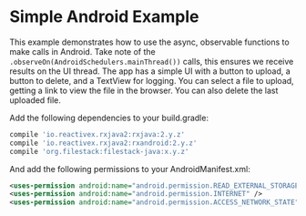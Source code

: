 # Simple Android Example

This example demonstrates how to use the async, observable functions to make calls in Android. Take note of the `.observeOn(AndroidSchedulers.mainThread())` calls, this ensures we receive results on the UI thread. The app has a simple UI with a button to upload, a button to delete, and a TextView for logging. You can select a file to upload, getting a link to view the file in the browser. You can also delete the last uploaded file.

Add the following dependencies to your build.gradle:

```Groovy
compile 'io.reactivex.rxjava2:rxjava:2.y.z'
compile 'io.reactivex.rxjava2:rxandroid:2.y.z'
compile 'org.filestack:filestack-java:x.y.z'
```

And add the following permissions to your AndroidManifest.xml:

```XML
<uses-permission android:name="android.permission.READ_EXTERNAL_STORAGE" />
<uses-permission android:name="android.permission.INTERNET" />
<uses-permission android:name="android.permission.ACCESS_NETWORK_STATE" />
```
